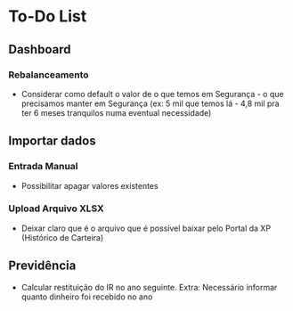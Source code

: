 # To-Do List

## Dashboard

### Rebalanceamento
- Considerar como default o valor de o que temos em Segurança - o que precisamos manter em Segurança (ex: 5 mil que temos lá - 4,8 mil pra ter 6 meses tranquilos numa eventual necessidade)

## Importar dados

### Entrada Manual

- Possibilitar apagar valores existentes

### Upload Arquivo XLSX

- Deixar claro que é o arquivo que é possível baixar pelo Portal da XP (Histórico de Carteira)

## Previdência

- Calcular restituição do IR no ano seguinte. Extra: Necessário informar quanto dinheiro foi recebido no ano